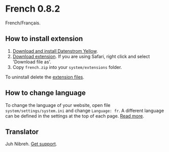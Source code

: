 French 0.8.2
============
French/Français.

## How to install extension

1. [Download and install Datenstrom Yellow](https://github.com/datenstrom/yellow/).
2. [Download extension](https://github.com/datenstrom/yellow-extensions/raw/master/zip/french.zip). If you are using Safari, right click and select 'Download file as'.
3. Copy `french.zip` into your `system/extensions` folder.

To uninstall delete the [extension files](update.ini).

## How to change language

To change the language of your website, open file `system/settings/system.ini` and change `Language: fr`. A different language can be defined in the settings at the top of each page. [Read more](https://developers.datenstrom.se/help/adjusting-system#system-settings).

## Translator

Juh Nibreh. [Get support](https://developers.datenstrom.se/help/support).